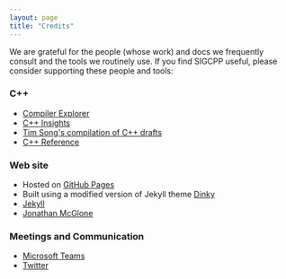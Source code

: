 ```yaml
---
layout: page
title: "Credits"
---
```


We are grateful for the people (whose work) and docs we frequently consult and the tools we routinely use. If you find SIGCPP useful, please consider supporting these people and tools:

### C++
- [Compiler Explorer](https://godbolt.org/z/CS8SRJ)
- [C++ Insights](https://cppinsights.io/s/e030183f)
- [Tim Song's compilation of C++ drafts](https://github.com/timsong-cpp/cppwp)
- [C++ Reference](https://en.cppreference.com)


### Web site
- Hosted on [GitHub Pages](https://pages.github.com)
- Built using a modified version of Jekyll theme [Dinky](https://github.com/pages-themes/dinky)
- [Jekyll](https://jekyllrb.com/docs/) 
- [Jonathan McGlone](http://jmcglone.com/guides/github-pages/)


### Meetings and Communication
- [Microsoft Teams](https://teams.microsoft.com)
- [Twitter](https://twitter.com/sigcpp)
